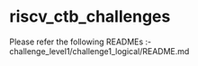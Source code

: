 # riscv_ctb_challenges

Please refer the following READMEs :-
challenge_level1/challenge1_logical/README.md
